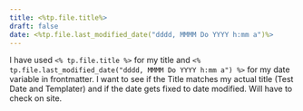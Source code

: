 ```yaml
---
title: <%tp.file.title%>
draft: false
date: <%tp.file.last_modified_date("dddd, MMMM Do YYYY h:mm a")%>
---
```

I have used `<% tp.file.title %>`  for my title and `<% tp.file.last_modified_date("dddd, MMMM Do YYYY h:mm a") %>` for my date variable in frontmatter. I want to see if the Title matches my actual title (Test Date and Templater) and if the date gets fixed to date modified. Will have to check on site.